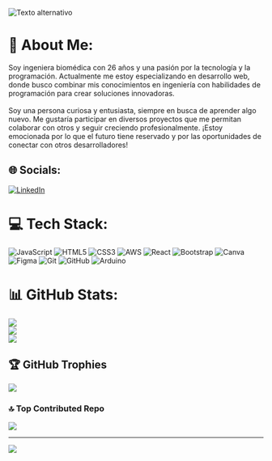 
![Texto alternativo](https://www.canva.com/design/DAGR0odhvwc/-QMiBu0EKmFc1v2CW5Vqpw/edit?utm_content=DAGR0odhvwc&utm_campaign=designshare&utm_medium=link2&utm_source=sharebutton)


# 💫 About Me:
Soy ingeniera biomédica con 26 años y una pasión por la tecnología y la programación. Actualmente me estoy especializando en desarrollo web, donde busco combinar mis conocimientos en ingeniería con habilidades de programación para crear soluciones innovadoras.<br><br>Soy una persona curiosa y entusiasta, siempre en busca de aprender algo nuevo. Me gustaría participar en diversos proyectos que me permitan colaborar con otros y seguir creciendo profesionalmente. ¡Estoy emocionada por lo que el futuro tiene reservado y por las oportunidades de conectar con otros desarrolladores!


## 🌐 Socials:
[![LinkedIn](https://img.shields.io/badge/LinkedIn-%230077B5.svg?logo=linkedin&logoColor=white)](https://linkedin.com/in/www.linkedin.com/in/laura-paulina-graciano) 

# 💻 Tech Stack:
![JavaScript](https://img.shields.io/badge/javascript-%23323330.svg?style=plastic&logo=javascript&logoColor=%23F7DF1E) ![HTML5](https://img.shields.io/badge/html5-%23E34F26.svg?style=plastic&logo=html5&logoColor=white) ![CSS3](https://img.shields.io/badge/css3-%231572B6.svg?style=plastic&logo=css3&logoColor=white) ![AWS](https://img.shields.io/badge/AWS-%23FF9900.svg?style=plastic&logo=amazon-aws&logoColor=white) ![React](https://img.shields.io/badge/react-%2320232a.svg?style=plastic&logo=react&logoColor=%2361DAFB) ![Bootstrap](https://img.shields.io/badge/bootstrap-%238511FA.svg?style=plastic&logo=bootstrap&logoColor=white) ![Canva](https://img.shields.io/badge/Canva-%2300C4CC.svg?style=plastic&logo=Canva&logoColor=white) ![Figma](https://img.shields.io/badge/figma-%23F24E1E.svg?style=plastic&logo=figma&logoColor=white) ![Git](https://img.shields.io/badge/git-%23F05033.svg?style=plastic&logo=git&logoColor=white) ![GitHub](https://img.shields.io/badge/github-%23121011.svg?style=plastic&logo=github&logoColor=white) ![Arduino](https://img.shields.io/badge/-Arduino-00979D?style=plastic&logo=Arduino&logoColor=white)
# 📊 GitHub Stats:
![](https://github-readme-stats.vercel.app/api?username=laurapaulina98&theme=vision-friendly-dark&hide_border=false&include_all_commits=true&count_private=true)<br/>
![](https://github-readme-streak-stats.herokuapp.com/?user=laurapaulina98&theme=vision-friendly-dark&hide_border=false)<br/>
![](https://github-readme-stats.vercel.app/api/top-langs/?username=laurapaulina98&theme=vision-friendly-dark&hide_border=false&include_all_commits=true&count_private=true&layout=compact)

## 🏆 GitHub Trophies
![](https://github-profile-trophy.vercel.app/?username=laurapaulina98&theme=vision-friendly-dark&no-frame=false&no-bg=false&margin-w=4)

### 🔝 Top Contributed Repo
![](https://github-contributor-stats.vercel.app/api?username=laurapaulina98&limit=5&theme=vision-friendly-dark&combine_all_yearly_contributions=true)

---
[![](https://visitcount.itsvg.in/api?id=laurapaulina98&icon=0&color=1)](https://visitcount.itsvg.in)

<!-- Proudly created with GPRM ( https://gprm.itsvg.in ) -->

